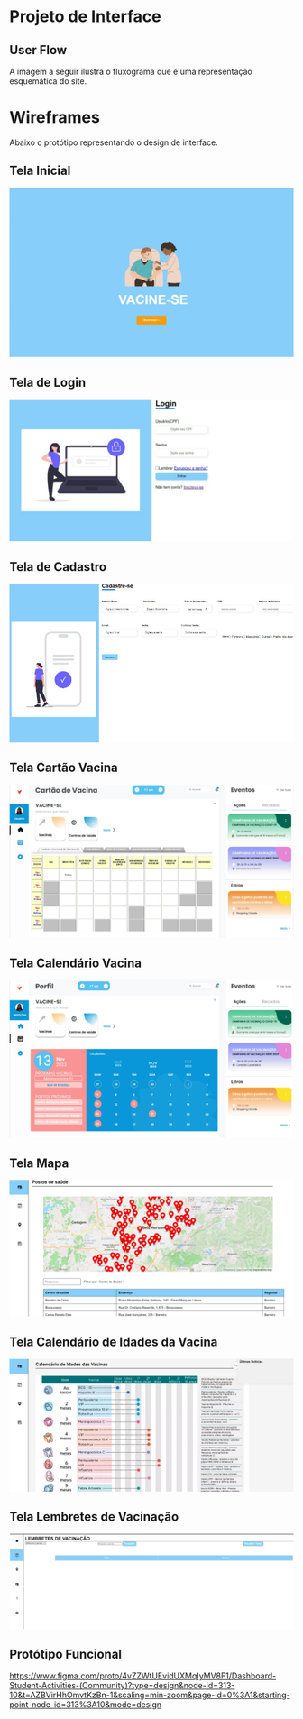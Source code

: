 # Projeto de Interface

## User Flow

A imagem a seguir ilustra o fluxograma que é uma representação esquemática do site.

# Wireframes
Abaixo o protótipo representando o design de interface.

## Tela Inicial

![UserFlow](images/telainicial.png)

## Tela de Login

![UserFlow](images/telalogin.png)

## Tela de Cadastro

![UserFlow](images/telacadastro.png)

## Tela Cartão Vacina

![UserFlow](images/CalendarioVacina.png)

## Tela Calendário Vacina

![UserFlow](images/TelaVacina.png)

## Tela Mapa

![UserFlow](images/postosdesaude.png)

## Tela Calendário de Idades da Vacina

![UserFlow](images/calendarioidades.png)

## Tela Lembretes de Vacinação

![UserFlow](images/lembretesvacinacao.png)

## Protótipo Funcional

https://www.figma.com/proto/4vZZWtUEvidUXMqIyMV8F1/Dashboard-Student-Activities-(Community)?type=design&node-id=313-10&t=AZBVirHhOmvtKzBn-1&scaling=min-zoom&page-id=0%3A1&starting-point-node-id=313%3A10&mode=design
